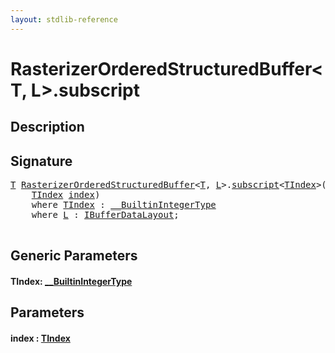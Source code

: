 ```yaml
---
layout: stdlib-reference
---
```


# RasterizerOrderedStructuredBuffer\<T, L\>\.subscript

## Description





## Signature 

<pre>
<a href="../types/rasterizerorderedstructuredbuffer-0ahr/index#typeparam-T" class="code_type">T</a> <a href="../types/rasterizerorderedstructuredbuffer-0ahr/index" class="code_type">RasterizerOrderedStructuredBuffer</a>&lt;<a href="../types/rasterizerorderedstructuredbuffer-0ahr/index#typeparam-T" class="code_type">T</a>, <a href="../types/rasterizerorderedstructuredbuffer-0ahr/index#typeparam-L" class="code_type">L</a>&gt;.<a href="subscript">subscript</a>&lt;<a href="subscript#typeparam-TIndex" class="code_type">TIndex</a>&gt;(
    <a href="subscript#typeparam-TIndex" class="code_type">TIndex</a> <a href="subscript#decl-index" class="code_param">index</a>)
    <span class='code_keyword'>where</span> <a href="subscript#typeparam-TIndex" class="code_type">TIndex</a> : <a href="../interfaces/0_builtinintegertype-029g/index" class="code_type">__BuiltinIntegerType</a>
    <span class='code_keyword'>where</span> <a href="../types/rasterizerorderedstructuredbuffer-0ahr/index#typeparam-L" class="code_type">L</a> : <a href="../interfaces/ibufferdatalayout-017b/index" class="code_type">IBufferDataLayout</a>;

</pre>

## Generic Parameters

####  <a id="typeparam-TIndex"></a>TIndex: [\_\_BuiltinIntegerType](../interfaces/0_builtinintegertype-029g/index)

## Parameters

####  <a id="decl-index"></a>index  : [TIndex](subscript#typeparam-TIndex)


